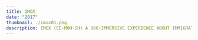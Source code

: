 ```yaml
---
title: IMOX
date: "2017"
thumbnail: ./imox01.png
description: IMOX (EE-MOH-SH) A 360-IMMERSIVE EXPERIENCE ABOUT IMMIGRATION. BECOME A DROP OF WATER AND TRAVEL THROUGH TIME
---
```


